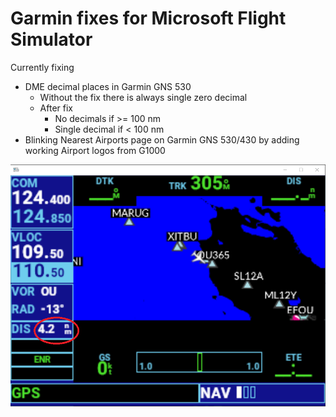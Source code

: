 # Garmin fixes for Microsoft Flight Simulator

Currently fixing
- DME decimal places in Garmin GNS 530
    - Without the fix there is always single zero decimal
    - After fix
        - No decimals if >= 100 nm
        - Single decimal if < 100 nm
- Blinking Nearest Airports page on Garmin GNS 530/430 by adding working Airport logos from G1000

![DME decimal fix](https://raw.githubusercontent.com/veikkos/msfs-as-improvements/master/dme-decimal.png)
